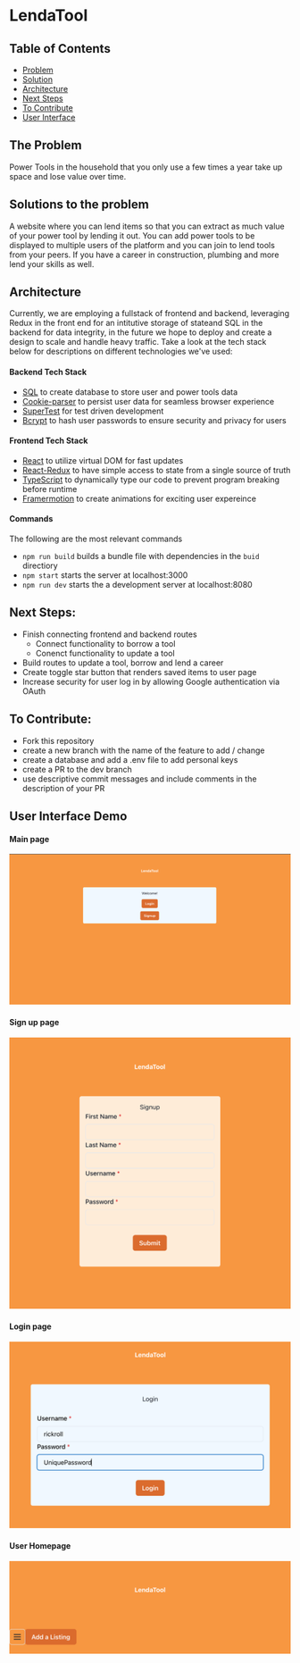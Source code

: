 # LendaTool

## Table of Contents
- [Problem](#The-Problem)
- [Solution](#Solutions-to-the-problem)
- [Architecture](#Architecture)
- [Next Steps](#Next-Steps)
- [To Contribute](#To-Contribute)
- [User Interface](#User-Interface-Demo)

## The Problem
Power Tools in the household that you only use a few times a year take up space and lose value over time. 

## Solutions to the problem
A website where you can lend items so that you can extract as much value of your power tool by lending it out. You can add power tools to be displayed to multiple users of the platform and you can join to lend tools from your peers. If you have a career in construction, plumbing and more lend your skills as well. 

## Architecture
Currently, we are employing a fullstack of frontend and backend, leveraging Redux in  the front end for an intitutive storage of stateand SQL in the backend for data integrity, in the future we hope to deploy and create a design to scale and handle heavy traffic. Take a look at the tech stack below for descriptions on different technologies we've used:

#### Backend Tech Stack
- [SQL](https://developer.mozilla.org/en-US/docs/Glossary/SQL) to create database to store user and power tools data
- [Cookie-parser](https://github.com/expressjs/cookie-parser) to persist user data for seamless browser experience
- [SuperTest](https://github.com/visionmedia/supertest) for test driven development 
- [Bcrypt](https://github.com/viniciussanchez/bcrypt) to hash user passwords to ensure security and privacy for users

#### Frontend Tech Stack
- [React](https://reactjs.org/) to utilize virtual DOM for fast updates
- [React-Redux](https://react-redux.js.org/) to have simple access to state from a single source of truth
- [TypeScript](https://www.typescriptlang.org/) to dynamically type our code to prevent program breaking before runtime
- [Framermotion](https://github.com/naver/egjs) to create animations for exciting user expereince 

#### Commands
The following are the most relevant commands 
- `npm run build` builds a bundle file with dependencies in the `buid` directiory
- `npm start` starts the server at localhost:3000
- `npm run dev` starts the a development server at localhost:8080
 
## Next Steps:
- Finish connecting frontend and backend routes 
  - Connect functionality to borrow a tool
  - Conenct functionality to update a tool 
- Build routes to update a tool, borrow and lend a career
- Create toggle star button that renders saved items to user page
- Increase security for user log in by allowing Google authentication via OAuth

## To Contribute:
- Fork this repository
- create a new branch with the name of the feature to add / change
- create a database and add a .env file to add personal keys
- create a PR to the dev branch
- use descriptive commit messages and include comments in the description of your PR

## User Interface Demo

#### Main page
![My Image](images/Mainpage.png)

#### Sign up page
![My Image](images/Signup.png)

#### Login page
![My Image](images/login.png)

#### User Homepage 
![My Image](images/homepage.png)